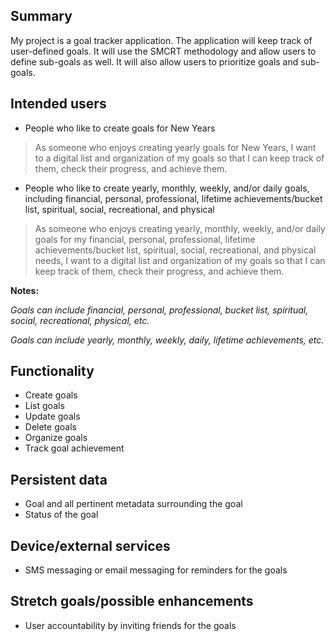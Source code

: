 ## Summary

My project is a goal tracker application.  The application will keep track of user-defined goals.   It will use the SMCRT methodology and allow users to define sub-goals as well.  It will also allow users to prioritize goals and sub-goals.

## Intended users

* People who like to create goals for New Years

> As someone who enjoys creating yearly goals for New Years, I want to a digital list and organization of my goals so that I can keep track of them, check their progress, and achieve them.

* People who like to create yearly, monthly, weekly, and/or daily goals, including financial, personal, professional, lifetime achievements/bucket list, spiritual, social, recreational, and physical

> As someone who enjoys creating yearly, monthly, weekly, and/or daily goals for my financial, personal, professional, lifetime achievements/bucket list, spiritual, social, recreational, and physical needs, I want to a digital list and organization of my goals so that I can keep track of them, check their progress, and achieve them.

**Notes:**

*Goals can include financial, personal, professional, bucket list, spiritual, social, recreational, physical, etc.*

*Goals can include yearly, monthly, weekly, daily, lifetime achievements, etc.*

## Functionality

* Create goals
* List goals
* Update goals
* Delete goals
* Organize goals
* Track goal achievement

## Persistent data

* Goal and all pertinent metadata surrounding the goal
* Status of the goal

## Device/external services

* SMS messaging or email messaging for reminders for the goals

## Stretch goals/possible enhancements 

* User accountability by inviting friends for the goals